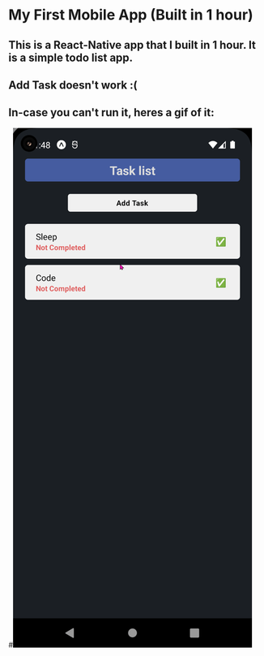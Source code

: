 # My First Mobile App (Built in 1 hour)

## This is a React-Native app that I built in 1 hour. It is a simple todo list app. 

## Add Task doesn't work :(

## In-case you can't run it, heres a gif of it:
#![](app.gif)